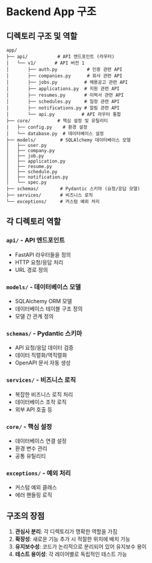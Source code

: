# Backend App 구조

## 디렉토리 구조 및 역할

```
app/
├── api/           # API 엔드포인트 (라우터)
│   └── v1/       # API 버전 1
│       ├── auth.py           # 인증 관련 API
│       ├── companies.py      # 회사 관련 API
│       ├── jobs.py          # 채용공고 관련 API
│       ├── applications.py  # 지원 관련 API
│       ├── resumes.py       # 이력서 관련 API
│       ├── schedules.py     # 일정 관련 API
│       ├── notifications.py # 알림 관련 API
│       └── api.py          # API 라우터 통합
├── core/          # 핵심 설정 및 유틸리티
│   ├── config.py    # 환경 설정
│   └── database.py  # 데이터베이스 설정
├── models/         # SQLAlchemy 데이터베이스 모델
│   ├── user.py
│   ├── company.py
│   ├── job.py
│   ├── application.py
│   ├── resume.py
│   ├── schedule.py
│   ├── notification.py
│   └── spec.py
├── schemas/        # Pydantic 스키마 (요청/응답 모델)
├── services/       # 비즈니스 로직
└── exceptions/     # 커스텀 예외 처리
```

## 각 디렉토리 역할

### `api/` - API 엔드포인트
- FastAPI 라우터들을 정의
- HTTP 요청/응답 처리
- URL 경로 정의

### `models/` - 데이터베이스 모델
- SQLAlchemy ORM 모델
- 데이터베이스 테이블 구조 정의
- 모델 간 관계 정의

### `schemas/` - Pydantic 스키마
- API 요청/응답 데이터 검증
- 데이터 직렬화/역직렬화
- OpenAPI 문서 자동 생성

### `services/` - 비즈니스 로직
- 복잡한 비즈니스 로직 처리
- 데이터베이스 조작 로직
- 외부 API 호출 등

### `core/` - 핵심 설정
- 데이터베이스 연결 설정
- 환경 변수 관리
- 공통 유틸리티

### `exceptions/` - 예외 처리
- 커스텀 예외 클래스
- 에러 핸들링 로직

## 구조의 장점

1. **관심사 분리**: 각 디렉토리가 명확한 역할을 가짐
2. **확장성**: 새로운 기능 추가 시 적절한 위치에 배치 가능
3. **유지보수성**: 코드가 논리적으로 분리되어 있어 유지보수 용이
4. **테스트 용이성**: 각 레이어별로 독립적인 테스트 가능 